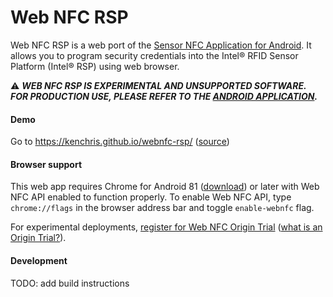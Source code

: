 # Web NFC RSP

Web NFC RSP is a web port of the [Sensor NFC Application for Android](https://github.com/intel/rsp-sw-toolkit-nfc). It allows you to program security credentials into the Intel® RFID Sensor Platform (Intel® RSP) using web browser.

:warning: **_WEB NFC RSP IS EXPERIMENTAL AND UNSUPPORTED SOFTWARE. FOR PRODUCTION USE, PLEASE REFER TO THE [ANDROID APPLICATION](https://github.com/intel/rsp-sw-toolkit-nfc)._**

#### Demo

Go to https://kenchris.github.io/webnfc-rsp/ ([source](https://github.com/kenchris/webnfc-rsp/tree/master))

#### Browser support

This web app requires Chrome for Android 81 ([download](https://play.google.com/store/apps/details?id=com.chrome.canary&hl=en_US)) or later with Web NFC API enabled to function properly. To enable Web NFC API, type `chrome://flags` in the browser address bar and toggle `enable-webnfc` flag.

For experimental deployments, [register for Web NFC Origin Trial](https://developers.chrome.com/origintrials/#/view_trial/236438980436951041) ([what is an Origin Trial?](https://github.com/GoogleChrome/OriginTrials/blob/gh-pages/developer-guide.md)).

#### Development

TODO: add build instructions

